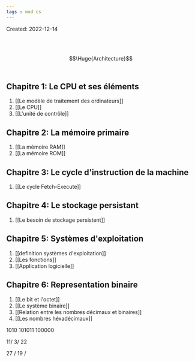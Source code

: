 ```yaml
---
tags : mod cs
---
```

Created: 2022-12-14

<br/>
<br/>

$$\Huge{Architecture}$$
<br/>

## **Chapitre 1:** Le CPU et ses éléments
1. [[Le modèle de traitement des ordinateurs]] 
2. [[Le CPU]] 
3. [[L'unité de contrôle]] 

## **Chapitre 2:**  La mémoire primaire
1. [[La mémoire RAM]] 
2. [[La mémoire ROM]] 


## **Chapitre 3:** Le cycle d'instruction de la machine  
1. [[Le cycle Fetch-Execute]] 

## **Chapitre 4:** Le stockage persistant
1. [[Le besoin de stockage persistent]] 

## **Chapitre 5:** Systèmes d'exploitation
1. [[definition systèmes d'exploitation]] 
2. [[Les fonctions]] 
3. [[Application logicielle]] 

## **Chapitre 6:** Representation binaire
1. [[Le bit et l'octet]] 
2. [[Le système binaire]] 
3. [[Relation entre les nombres décimaux et binaires]]  
4. [[Les nombres héxadécimaux]] 


1010
101011
100000

11/ 3/ 22

27 / 19 / 

